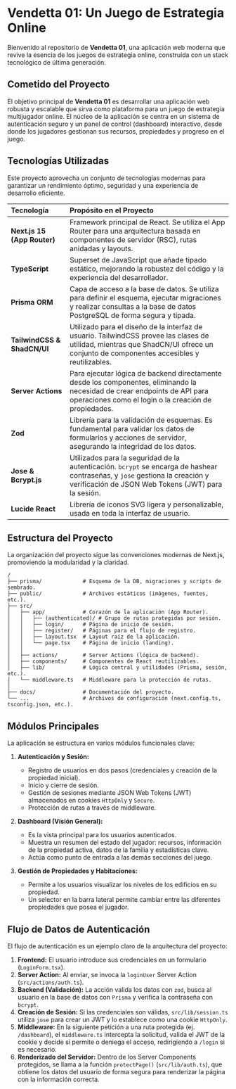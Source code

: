  
# Vendetta 01: Un Juego de Estrategia Online

Bienvenido al repositorio de **Vendetta 01**, una aplicación web moderna que revive la esencia de los juegos de estrategia online, construida con un stack tecnológico de última generación.

## Cometido del Proyecto

El objetivo principal de **Vendetta 01** es desarrollar una aplicación web robusta y escalable que sirva como plataforma para un juego de estrategia multijugador online. El núcleo de la aplicación se centra en un sistema de autenticación seguro y un panel de control (dashboard) interactivo, desde donde los jugadores gestionan sus recursos, propiedades y progreso en el juego.

## Tecnologías Utilizadas

Este proyecto aprovecha un conjunto de tecnologías modernas para garantizar un rendimiento óptimo, seguridad y una experiencia de desarrollo eficiente.

| Tecnología | Propósito en el Proyecto |
| :--- | :--- |
| **Next.js 15 (App Router)** | Framework principal de React. Se utiliza el App Router para una arquitectura basada en componentes de servidor (RSC), rutas anidadas y layouts. |
| **TypeScript** | Superset de JavaScript que añade tipado estático, mejorando la robustez del código y la experiencia del desarrollador. |
| **Prisma ORM** | Capa de acceso a la base de datos. Se utiliza para definir el esquema, ejecutar migraciones y realizar consultas a la base de datos PostgreSQL de forma segura y tipada. |
| **TailwindCSS & ShadCN/UI** | Utilizado para el diseño de la interfaz de usuario. TailwindCSS provee las clases de utilidad, mientras que ShadCN/UI ofrece un conjunto de componentes accesibles y reutilizables. |
| **Server Actions** | Para ejecutar lógica de backend directamente desde los componentes, eliminando la necesidad de crear endpoints de API para operaciones como el login o la creación de propiedades. |
| **Zod** | Librería para la validación de esquemas. Es fundamental para validar los datos de formularios y acciones de servidor, asegurando la integridad de los datos. |
| **Jose & Bcrypt.js** | Utilizados para la seguridad de la autenticación. `bcrypt` se encarga de hashear contraseñas, y `jose` gestiona la creación y verificación de JSON Web Tokens (JWT) para la sesión. |
| **Lucide React** | Librería de iconos SVG ligera y personalizable, usada en toda la interfaz de usuario. |

## Estructura del Proyecto

La organización del proyecto sigue las convenciones modernas de Next.js, promoviendo la modularidad y la claridad.

```
/
├── prisma/             # Esquema de la DB, migraciones y scripts de sembrado.
├── public/             # Archivos estáticos (imágenes, fuentes, etc.).
├── src/
│   ├── app/            # Corazón de la aplicación (App Router).
│   │   ├── (authenticated)/ # Grupo de rutas protegidas por sesión.
│   │   ├── login/      # Página de inicio de sesión.
│   │   ├── register/   # Páginas para el flujo de registro.
│   │   ├── layout.tsx  # Layout raíz de la aplicación.
│   │   └── page.tsx    # Página de inicio (landing).
│   │
│   ├── actions/        # Server Actions (lógica de backend).
│   ├── components/     # Componentes de React reutilizables.
│   ├── lib/            # Lógica central y utilidades (Prisma, sesión, etc.).
│   └── middleware.ts   # Middleware para la protección de rutas.
│
├── docs/               # Documentación del proyecto.
└── ...                 # Archivos de configuración (next.config.ts, tsconfig.json, etc.).
```

## Módulos Principales

La aplicación se estructura en varios módulos funcionales clave:

1.  **Autenticación y Sesión:**
    *   Registro de usuarios en dos pasos (credenciales y creación de la propiedad inicial).
    *   Inicio y cierre de sesión.
    *   Gestión de sesiones mediante JSON Web Tokens (JWT) almacenados en cookies `HttpOnly` y `Secure`.
    *   Protección de rutas a través de middleware.

2.  **Dashboard (Visión General):**
    *   Es la vista principal para los usuarios autenticados.
    *   Muestra un resumen del estado del jugador: recursos, información de la propiedad activa, datos de la familia y estadísticas clave.
    *   Actúa como punto de entrada a las demás secciones del juego.

3.  **Gestión de Propiedades y Habitaciones:**
    *   Permite a los usuarios visualizar los niveles de los edificios en su propiedad.
    *   Un selector en la barra lateral permite cambiar entre las diferentes propiedades que posea el jugador.

## Flujo de Datos de Autenticación

El flujo de autenticación es un ejemplo claro de la arquitectura del proyecto:

1.  **Frontend:** El usuario introduce sus credenciales en un formulario (`LoginForm.tsx`).
2.  **Server Action:** Al enviar, se invoca la `loginUser` Server Action (`src/actions/auth.ts`).
3.  **Backend (Validación):** La acción valida los datos con `zod`, busca al usuario en la base de datos con `Prisma` y verifica la contraseña con `bcrypt`.
4.  **Creación de Sesión:** Si las credenciales son válidas, `src/lib/session.ts` utiliza `jose` para crear un JWT y lo establece como una cookie `HttpOnly`.
5.  **Middleware:** En la siguiente petición a una ruta protegida (ej. `/dashboard`), el `middleware.ts` intercepta la solicitud, valida el JWT de la cookie y decide si permite o deniega el acceso, redirigiendo a `/login` si es necesario.
6.  **Renderizado del Servidor:** Dentro de los Server Components protegidos, se llama a la función `protectPage()` (`src/lib/auth.ts`), que obtiene los datos del usuario de forma segura para renderizar la página con la información correcta.
